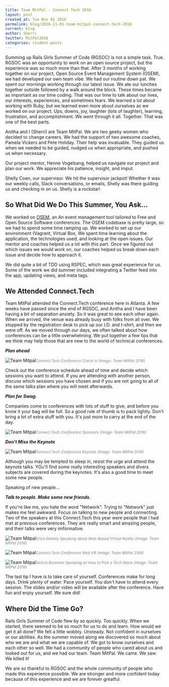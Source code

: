 ```yaml
---
title: Team MitPal - Connect Tech 2016
layout: post
created_at: Tue Nov 01 2016
permalink: blog/2016-11-01-team-mitpal-connect-tech-2016
current: blog
author: Sherri
twitter: MitPal2016
categories: student-posts
---
```


Summing up Rails Girls Summer of Code (RGSOC) is not a simple task. True. RGSOC was an opportunity to work on an open source project, but the experience was so much more than that. After 3 months of working together on our project, Open Source Event Management System (OSEM), we had developed our own team vibe. We had our routine down pat. We spent our mornings working through our latest issue. We ate our lunches together outside followed by a walk around the block. These times became as important as our time coding. That was our time to talk about our lives, our interests, experiences, and sometimes fears. We learned a lot about working with Ruby, but we learned even more about ourselves as we worked on our project. Ups, downs, joy, laughter (lots of laughter), learning, frustration, and accomplishment. We went through it all. Together. That was one of the best parts.

Anitha and I (Sherri) are Team MitPal. We are two geeky women who decided to change careers. We had the support of two awesome coaches, Pamela Vickers and Pete Holiday. Their help was invaluable. They guided us when we needed to be guided, nudged us when appropriate, and pushed us when necessary.

Our project mentor, Henne Vogelsang, helped us navigate our project and plan our work. We appreciate his patience, insight, and imput.

Shelly Coen, our supervisor. We hit the supervisor jackpot! Whether it was our weekly calls, Slack conversations, or emails, Shelly was there guiding us and checking in on us. Shelly is a rockstar!

## So What Did We Do This Summer, You Ask...

We worked on [OSEM](http://osem.io), an An event management tool tailored to Free and Open Source Software conferences. The OSEM codebase is pretty large, so we had to spend some time ramping up. We worked to set up our environment (Vagrant, Virtual Box, We spent time learning about the application, the technologies used, and looking at the open issues. Our mentor and coaches helped us a lot with this part. Once we figured out which issues we would work on, our coaches helped us break down each issue and decide how to approach it.

We did quite a bit of TDD using RSPEC, which was great experience for us. Some of the work we did summer included integrating a Twitter feed into the app, updating views, and meta tags.

## We Attended Connect.Tech

Team MitPal attended the Connect.Tech conference here in Atlanta. A few weeks have passed since the end of RGSOC, and Anitha and I have been having a bit of separation anxiety. So it was great to see each other again. When we arrived, the venue was already busy with folks from all over. We stopped by the registration desk to pick up our I.D. and t-shirt, and then we were off. As we moved through our days, we often talked about how conferences can be a little overwhelming. We put together a few tips that we think may help those that are new to the world of technical conferences.

***Plan ahead***

![Team Mitpal](/img/blog/2016/20161021-mitpal-conf-registration.jpg )<font color="grey"><small><i>Connect.Tech Conference Check In (Image: Team MitPal 2016)</i></small></font>

Check out the conference schedule ahead of time and decide which sessions you want to attend. If you are attending with another person, discuss which sessions you have chosen and if you are not going to all of the same talks plan where you will meet afterwards.

***Plan for Swag.***

Companies come to conferences with lots of stuff to give, and before you know it your bag will be full. So a good rule of thumb is to pack lightly. Don't bring a lot of extra stuff with you. It's just more to carry at the end of the day.

![Team Mitpal](/img/blog/2016/20161021-mitpal-conf-sponsors.jpg )<font color="grey"><small><i>Connect.Tech Conference Sponsors (Image: Team MitPal 2016)</i></small></font>

***Don't Miss the Keynote***

![Team Mitpal](/img/blog/2016/20161022-mitpal-conf-keynote.jpg )<font color="grey"><small><i>Connect.Tech Conference Keynote (Image: Team MitPal 2016)</i></small></font>

Although you may be tempted to sleep in, resist the urge and attend the keynote talks. YOu'll find some really interesting speakers and divers subjects are covered during the keynotes. It's also a good time to meet some new people.

Speaking of new people...

***Talk to people. Make some new friends.***

If you're like me, you hate the word "Network". Trying to "Network" just makes me feel awkward. Focus on talking to new people and connecting. Two of the speakers at this Connect.Tech this year were people that I had met at previous conferences. They are really smart and amazing people, and their talks were very imformative.

![Team Mitpal](/img/blog/2016/20161022-mitpal-conf-vr-erica.jpg )<font color="grey"><small><i>Erica Stanely Speaking about Web-Based Virtual Reality (Image: Team MitPal 2016)</i></small></font>

![Team Mitpal](/img/blog/2016/20161022-mitpal-conf-vr.jpg )<font color="grey"><small><i>Connect.Tech Conference Web VR (Image: Team MitPal 2106)</i></small></font>

![Team Mitpal](/img/blog/2016/20161022-mitpal-conf-kanye.jpg )<font color="grey"><small><i>Delicia Brummet Speaking on How to Pick a Tech Stack (Image: Team MitPal 2016)</i></small></font>

The last tip I have is to take care of yourself. Conferences make for long days. Drink plenty of water. Pace yourself. You don't have to attend every session. The slides and/or video will be available after the conference. Have fun and enjoy yourself. We sure did!

## Where Did the Time Go?

Rails Girls Summer of Code flew by so quickly. Too quickly. When we started, there seemed to be so much for us to do and learn. How would we get it all  done? We felt a little wobbly. Unsteady. Not confident in ourselves or our abilities. As the summer moved along we discovered so much about who we are and what we are capable of. We got to know ourselves and each other so well. We had a community of people who cared about us and looked out for us, and we had our team. Team MitPal. We came. We saw. We killed it! 

We are so thankful to RGSOC and the whole community of people who made this experience possible. We are stronger and more confident today because of this experience and we are forever greatful.
